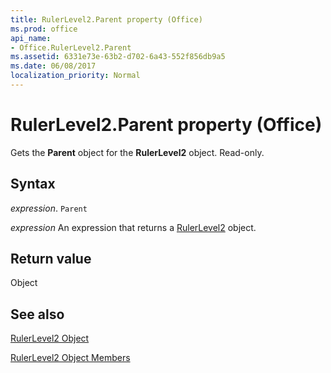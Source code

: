 ```yaml
---
title: RulerLevel2.Parent property (Office)
ms.prod: office
api_name:
- Office.RulerLevel2.Parent
ms.assetid: 6331e73e-63b2-d702-6a43-552f856db9a5
ms.date: 06/08/2017
localization_priority: Normal
---
```



# RulerLevel2.Parent property (Office)

Gets the  **Parent** object for the **RulerLevel2** object. Read-only.


## Syntax

_expression_. `Parent`

 _expression_ An expression that returns a [RulerLevel2](Office.RulerLevel2.md) object.


## Return value

Object


## See also


[RulerLevel2 Object](Office.RulerLevel2.md)



[RulerLevel2 Object Members](./overview/Library-Reference/rulerlevel2-members-office.md)


